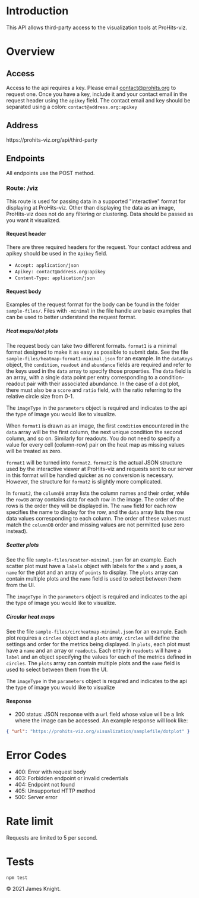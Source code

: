 # Introduction

This API allows third-party access to the visualization tools at ProHits-viz.

# Overview

## Access
Access to the api requires a key. Please email contact@prohits.org to request one. Once you have a key, include it and your contact email in the request header using the `apikey` field. The contact email and key should be separated using a colon: `contact@address.org:apikey`

## Address
https<nolink>://prohits-viz.org/api/third-party

## Endpoints

All endpoints use the POST method.

### Route: /viz

This route is used for passing data in a supported "interactive" format for displaying at ProHits-viz. Other than displaying the data as an image, ProHits-viz does not do any filtering or clustering. Data should be passed as you want it visualized.

#### Request header

There are three required headers for the request. Your contact address and apikey should be used in the `Apikey` field.

* `Accept: application/json`
* `Apikey: contact@address.org:apikey`
* `Content-Type: application/json`

#### Request body

Examples of the request format for the body can be found in the folder `sample-files/`. Files with `-minimal` in the file handle are basic examples that can be used to better understand the request format.

##### Heat maps/dot plots

The request body can take two different formats. `format1` is a minimal format designed to make it as easy as possible to submit data. See the file `sample-files/heatmap-format1-minimal.json` for an example. In the `dataKeys` object, the `condition`, `readout` and `abundance` fields are required and refer to the keys used in the `data` array to specify those properties. The `data` field is an array, with a single data point per entry corresponding to a condition-readout pair with their associated abundance. In the case of a dot plot, there must also be a `score` and `ratio` field, with the ratio referring to the relative circle size from 0-1.

The `imageType` in the `parameters` object is required and indicates to the api the type of image you would like to visualize.

When `format1` is drawn as an image, the first `condition` encountered in the `data` array will be the first column, the next unique condition the second column, and so on. Similarly for readouts. You do not need to specify a value for every cell (column-row) pair on the heat map as missing values will be treated as zero.

`format1` will be turned into `format2`. `format2` is the actual JSON structure used by the interactive viewer at ProHits-viz and requests sent to our server in this format will be handled quicker as no conversion is necessary. However, the structure for `format2` is slightly more complicated.

In `format2`, the `columnDB` array lists the column names and their order, while the `rowDB` array contains data for each row in the image. The order of the rows is the order they will be displayed in. The `name` field for each row specifies the name to display for the row, and the `data` array lists the row data values corresponding to each column. The order of these values must match the `columnDB` order and missing values are not permitted (use zero instead).

##### Scatter plots

See the file `sample-files/scatter-minimal.json` for an example. Each scatter plot must have a `labels` object with labels for the `x` and `y` axes, a `name` for the plot and an array of `points` to display. The `plots` array can contain multiple plots and the `name` field is used to select between them from the UI.

The `imageType` in the `parameters` object is required and indicates to the api the type of image you would like to visualize.

##### Circular heat maps

See the file `sample-files/circheatmap-minimal.json` for an example. Each plot requires a `circles` object and a `plots` array. `circles` will define the settings and order for the metrics being displayed. In `plots`, each plot must have a `name` and an array or `readouts`. Each entry in `readouts` will have a `label` and an object specifying the values for each of the metrics defined in `circles`. The `plots` array can contain multiple plots and the `name` field is used to select between them from the UI.

The `imageType` in the `parameters` object is required and indicates to the api the type of image you would like to visualize

#### Response

* 200 status: JSON response with a `url` field whose value will be a link where the image can be accessed. An example response will look like:
```json
{ "url": "https://prohits-viz.org/visualization/samplefile/dotplot" } 
```

# Error Codes
* 400: Error with request body
* 403: Forbidden endpoint or invalid credentials
* 404: Endpoint not found
* 405: Unsupported HTTP method
* 500: Server error

# Rate limit
Requests are limited to 5 per second.

# Tests

`npm test`

© 2021 James Knight.
